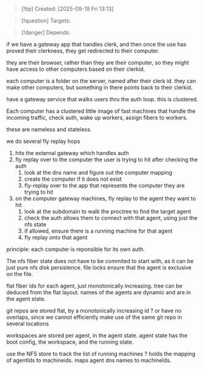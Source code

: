 
>[!tip] Created: [2025-09-19 Fri 13:13]

>[!question] Targets: 

>[!danger] Depends: 

if we have a gateway app that handles clerk, and then once the use has proved their clerkness, they get redirected to their computer.

they are their browser, rather than they are their computer, so they might have access to other computers based on their clerkid.

each computer is a folder on the server, named after their clerk id.
they can make other computers, but something in there points back to their clerkid.

have a gateway service that walks users thru the auth loop.  this is clustered.

Each computer has a clustered little image of fast machines that handle the incoming traffic, check auth, wake up workers, assign fibers to workers.

these are nameless and stateless.

we do several fly replay hops
1. hits the external gateway which handles auth
2. fly replay over to the computer the user is trying to hit after checking the auth
	1. look at the dns name and figure out the computer mapping
	2. create the computer if it does not exist
	3. fly-replay over to the app that represents the computer they are trying to hit
3. on the computer gateway machines, fly replay to the agent they want to hit
	1. look at the subdomain to walk the proctree to find the target agent
	2. check the auth allows them to connect with that agent, using just the nfs state
	3. if allowed, ensure there is a running machine for that agent
	4. fly replay onto that agent

principle: each computer is reponsible for its own auth.

The nfs fiber state does not have to be commited to start with, as it can be just pure nfs disk persistence.  file locks ensure that the agent is exclusive on the file.

flat fiber ids for each agent, just monotonically increasing.
tree can be deduced from the flat layout.
names of the agents are dynamic and are in the agent state.

git repos are stored flat, by a monotonically increasing id ?
or have no overlaps, since we cannot efficiently make use of the same git repo in several locations

workspaces are stored per agent, in the agent state.
agent state has the boot config, the workspace, and the running state.

use the NFS store to track the list of running machines ?
holds the mapping of agentIds to machineids.
maps agent dns names to machineIds.
